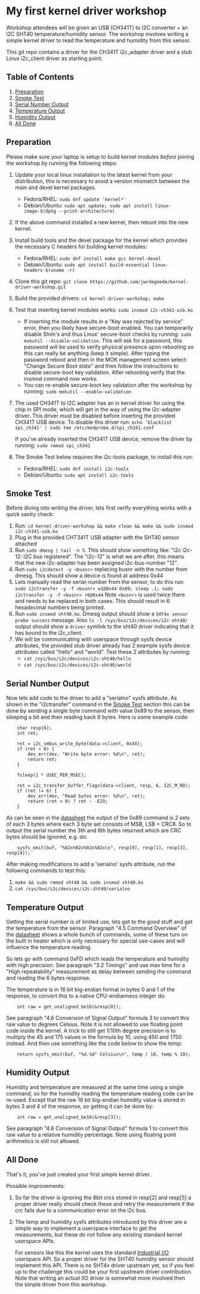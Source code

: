 # My first kernel driver workshop

Workshop attendees will be given an USB (CH341T) to I2C converter + an I2C SHT40
temperature/humidity sensor. The workshop involves writing a simple kernel
driver to read the temperature and humidity from this sensor.

This git repo contains a driver for the CH341T i2c_adapter driver and
a stub Linux i2c_client driver as starting point.

## Table of Contents

1. [Preparation](#preparation)
2. [Smoke Test](#smoke-test)
3. [Serial Number Output](#serial-number-output)
4. [Temperature Output](#temperature-output)
5. [Humidity Output](#humidity-output)
6. [All Done](#all-done)

## Preparation

Please make sure your laptop is setup to build kernel modules *before*
joining the workshop by running the following steps:

1. Update your local linux installation to the latest kernel from your
distribution, this is necessary to avoid a version mismatch between
the main and devel kernel packages.
    * Fedora/RHEL: `sudo dnf update 'kernel*'`
    * Debian/Ubuntu: `sudo apt update; sudo apt install linux-image-$(dpkg --print-architecture)`

2. If the above command installed a new kernel, then reboot into the new kernel.
3. Install build tools and the devel package for the kernel which provides
the necessary C headers for building kernel modules:
    * Fedora/RHEL: `sudo dnf install make gcc kernel-devel`
    * Debian/Ubuntu: `sudo apt install build-essential linux-headers-$(uname -r)`
4. Clone this git repo: `git clone https://github.com/jwrdegoede/kernel-driver-workshop.git`
5. Build the provided drivers: `cd kernel-driver-workshop; make`
6. Test that inserting kernel modules works: `sudo insmod i2c-ch341-usb.ko`
    * If inserting the module results in a "Key was rejected by service"
      error, then you likely have secure-boot enabled. You can temporarily
      disable Shim's and thus Linux' secure-boot checks by running:
      `sudo mokutil --disable-validation`. This will ask for a password,
      this password will be used to verify physical presence upon rebooting
      so this can really be anything (keep it simple). After typing
      the password reboot and then in the MOK management screen select:
      "Change Secure Boot state" and then follow the instructions to disable
      secure-boot key validation. After rebooting verify that the insmod
      command now works.
    * You can re-enable secure-boot key validation after the workshop by
      running: `sudo mokutil --enable-validation`
7. The used CH341T to I2C adapter has an in kernel driver for using
   the chip in SPI mode, which will get in the way of using the i2c-adapter
   driver. This driver must be disabled before inserting the provided
   CH341T USB device. To disable this driver run:
   `echo 'blacklist spi_ch341' | sudo tee /etc/modprobe.d/spi_ch341.conf`

   If you've already inserted the CH341T USB device, remove the driver
   by running: `sudo rmmod spi_ch341`
8. The Smoke Test below requires the i2c-tools package, to install this run:
    * Fedora/RHEL: `sudo dnf install i2c-tools`
    * Debian/Ubuntu: `sudo apt install i2c-tools`

## Smoke Test

Before diving into writing the driver, lets first verify everything works
with a quick sanity check:

1. Run: `cd kernel-driver-workshop && make clean && make && sudo insmod i2c-ch341-usb.ko`
2. Plug in the provided CHT341T USB adapter with the SHT40 sensor attached
3. Run `sudo dmesg | tail -n 5`. This should show something like:
   "i2c i2c-12: I2C bus registered". The "i2c-12" is what we are after, this
   means that the new i2c-adapter has been assigned i2c-bus-number "12".
4. Run `sudo i2cdetect -y <busnr>` replacing busnr with the number from dmesg.
   This should show a device is found at address 0x44
5. Lets manually read the serial-number from the sensor, to do this run:
   `sudo i2ctransfer -y -f <busnr> w1@0x44 0x89; sleep .1; sudo i2ctransfer -y -f <busnr> r6@0x44`
   Note `<busnr>` is used twice there and needs to be replaced in both cases.
   This should result in 6 hexadecimal numbers being printed.
6. Run `sudo insmod sht40.ko`.
   Dmesg output should show a `SHT4x sensor probe success` message.
   Also `ls -l /sys/bus/i2c/devices/i2c-sht40/` output should show a `driver`
   symlink to the sht40 driver indicating that it has bound to the i2c_client.
7. We will be communicating with userspace through sysfs device attributes,
   the provided stub driver already has 2 example sysfs device attributes
   called "hello" and "world". Test these 2 attributes by running:
    * `cat /sys/bus/i2c/devices/i2c-sht40/hello`
    * `cat /sys/bus/i2c/devices/i2c-sht40/world`
  
## Serial Number Output

Now lets add code to the driver to add a "serialno" sysfs attribute. As shown
in the "i2ctransfer" command in the [Smoke Test](#smoke-test) section this can
be done by sending a single byte command with value 0x89 to the sensor, then
sleeping a bit and then reading back 6 bytes. Here is some example code:

```
	char resp[6];
	int ret;

	ret = i2c_smbus_write_byte(data->client, 0xXX);
	if (ret < 0) {
		dev_err(dev, "Write byte error: %d\n", ret);
		return ret;
	}

	fsleep(1 * USEC_PER_MSEC); 

	ret = i2c_transfer_buffer_flags(data->client, resp, 6, I2C_M_RD);
	if (ret != 6) {
		dev_err(dev, "Read bytes error: %d\n", ret);
		return (ret < 0) ? ret : -EIO;
	}
```

As can be seen in the [datasheet](https://sensirion.com/media/documents/1D662E57/67BD83A2/HT_DS_Datasheet_SHT4xI-Digital_1.pdf)
the output of the 0x89 command is 2 sets of each 3 bytes where each 3 byte
set consists of MSB, LSB + CRC8. So to output the serial number the 3th and
6th bytes returned which are CRC bytes should be ignored, e.g. do:

```
	sysfs_emit(buf, "%02x%02x%02x%02x\n", resp[0], resp[1], resp[3], resp[4]);
```

After making modifications to add a 'serialno' sysfs attribute, run
the following commands to test this:

1. `make && sudo rmmod sht40 && sudo insmod sht40.ko`
2. `cat /sys/bus/i2c/devices/i2c-sht40/serialno`

## Temperature Output

Getting the serial number is of limited use, lets get to the good stuff and
get the temperature from the sensor. Paragraph "4.5 Command Overview"
of the [datasheet](https://sensirion.com/media/documents/1D662E57/67BD83A2/HT_DS_Datasheet_SHT4xI-Digital_1.pdf)
shows a whole bunch of commands, some of these turn on the built in heater
which is only necessary for special use-cases and will influence
the temperature reading.

So lets go with command 0xFD which reads the temperature and humidity with
high precision. See paragraph "3.2 Timings" and use max time for a "High
repeatability" measurement as delay between sending the command and reading
the 6 bytes response.

The temperature is in 16 bit big-endian format in bytes 0 and 1 of
the response, to convert this to a native CPU-endianness integer do:

```
	int raw = get_unaligned_be16(&resp[0]);
```

See paragraph "4.6 Conversion of Signal Output" formula 3 to convert this
raw value to degrees Celsius. Note it is not allowed to use floating point
code inside the kernel. A trick to still get 1/10th degree precision is to
multiply the 45 and 175 values in the formula by 10, using 450 and 1750
instead. And then use something like the code below to show the temp:

```
	return sysfs_emit(buf, "%d.%d° Celsius\n", temp / 10, temp % 10);
```

## Humidity Output

Humidity and temperature are measured at the same time using a single
command, so for the humidity reading the temperature reading code can
be re-used. Except that the raw 16 bit big-endian humidity value is stored
in bytes 3 and 4 of the response, so getting it can be done by:

```
	int raw = get_unaligned_be16(&resp[3]);
```

See paragraph "4.6 Conversion of Signal Output" formula 1 to convert this
raw value to a relative humidity percentage. Note using floating point
arithmetics is still not allowed.

## All Done

That's it, you've just created your first simple kernel driver.

Possible improvements:
1. So far the driver is ignoring the 8bit crcs stored in resp[2] and resp[5]
   a proper driver really should check these and retry the measurement if
   the crc fails due to a communication error on the i2c bus.

2. The temp and humidity sysfs attributes introduced by this driver are
   a simple way to implement a userspace interface to get the measurements,
   but these do not follow any existing standard kernel userspace APIs.

   For sensors like this the kernel uses the standard
   [Industrial I/O](https://docs.kernel.org/driver-api/iio/index.html)
   userspace API. So a proper driver for the SHT40 humidity sensor should
   implement this API. There is no SHT4x driver upstream yet, so if you feel
   up to the challenge this could be your first upstream driver
   contribution. Note that writing an actual IIO driver is somewhat more
   involved then the simple driver from this workshop.

